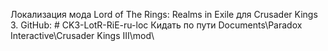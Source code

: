 Локализация мода Lord of The Rings: Realms in Exile для Crusader Kings 3.
GitHub: # CK3-LotR-RiE-ru-loc
Кидать по пути Documents\Paradox Interactive\Crusader Kings III\mod\